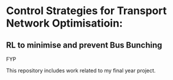 # Control Strategies for Transport Network Optimisatioin:
## RL to minimise and prevent Bus Bunching

FYP

This repository includes work related to my final year project.
